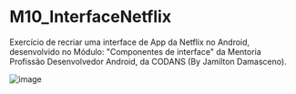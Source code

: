 # M10_InterfaceNetflix
Exercício de recriar uma interface de App da Netflix no Android, desenvolvido no Módulo: "Componentes de interface" da Mentoria Profissão Desenvolvedor Android, da CODANS (By Jamilton Damasceno).

![image](https://github.com/alxmart/M10_InterfaceNetflix/assets/48797259/97fbd114-e0c4-44c6-95c7-041edc75795f)

